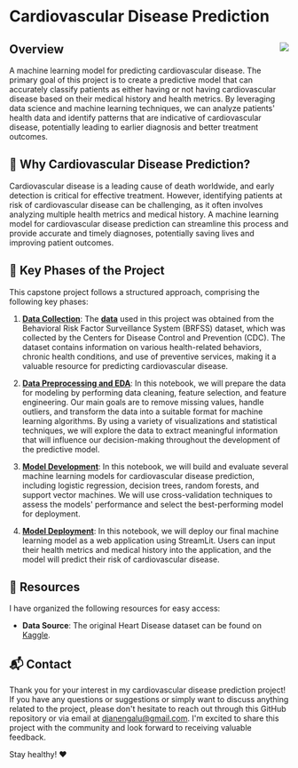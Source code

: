 # Cardiovascular Disease Prediction

## Overview <img align="right" src="heart.png">
A machine learning model for predicting cardiovascular disease. The primary goal of this project is to create a predictive model that can accurately classify patients as either having or not having cardiovascular disease based on their medical history and health metrics. By leveraging data science and machine learning techniques, we can analyze patients' health data and identify patterns that are indicative of cardiovascular disease, potentially leading to earlier diagnosis and better treatment outcomes.

## 💭 Why Cardiovascular Disease Prediction?
Cardiovascular disease is a leading cause of death worldwide, and early detection is critical for effective treatment. However, identifying patients at risk of cardiovascular disease can be challenging, as it often involves analyzing multiple health metrics and medical history. A machine learning model for cardiovascular disease prediction can streamline this process and provide accurate and timely diagnoses, potentially saving lives and improving patient outcomes.

## 🚀 Key Phases of the Project
This capstone project follows a structured approach, comprising the following key phases:

1. **[Data Collection](https://www.kaggle.com/datasets/alphiree/cardiovascular-diseases-risk-prediction-dataset)**: The **[data](https://www.cdc.gov/brfss/annual_data/annual_2021.html)** used in this project was obtained from the Behavioral Risk Factor Surveillance System (BRFSS) dataset, which was collected by the Centers for Disease Control and Prevention (CDC). The dataset contains information on various health-related behaviors, chronic health conditions, and use of preventive services, making it a valuable resource for predicting cardiovascular disease.

2. **[Data Preprocessing and EDA](https://github.com/ebeui/heart_disease_prediction/blob/main/eda_visualizations.ipynb)**: In this notebook, we will prepare the data for modeling by performing data cleaning, feature selection, and feature engineering. Our main goals are to remove missing values, handle outliers, and transform the data into a suitable format for machine learning algorithms. By using a variety of visualizations and statistical techniques, we will explore the data to extract meaningful information that will influence our decision-making throughout the development of the predictive model.

4. **[Model Development](https://github.com/yourusername/BrainStation_Capstone/blob/main/notebooks/model_development.ipynb)**: In this notebook, we will build and evaluate several machine learning models for cardiovascular disease prediction, including logistic regression, decision trees, random forests, and support vector machines. We will use cross-validation techniques to assess the models' performance and select the best-performing model for deployment.

5. **[Model Deployment](https://github.com/yourusername/BrainStation_Capstone/blob/main/notebooks/model_deployment.ipynb)**: In this notebook, we will deploy our final machine learning model as a web application using StreamLit. Users can input their health metrics and medical history into the application, and the model will predict their risk of cardiovascular disease.

## 📑 Resources
I have organized the following resources for easy access:

- **Data Source**: The original Heart Disease dataset can be found on [Kaggle](https://www.kaggle.com/datasets/alphiree/cardiovascular-diseases-risk-prediction-dataset).

## 📬 Contact
Thank you for your interest in my cardiovascular disease prediction project! If you have any questions or suggestions or simply want to discuss anything related to the project, please don't hesitate to reach out through this GitHub repository or via email at [dianengalu@gmail.com](mailto:dianengalu@gmail.com). I'm excited to share this project with the community and look forward to receiving valuable feedback.

Stay healthy! ❤️
